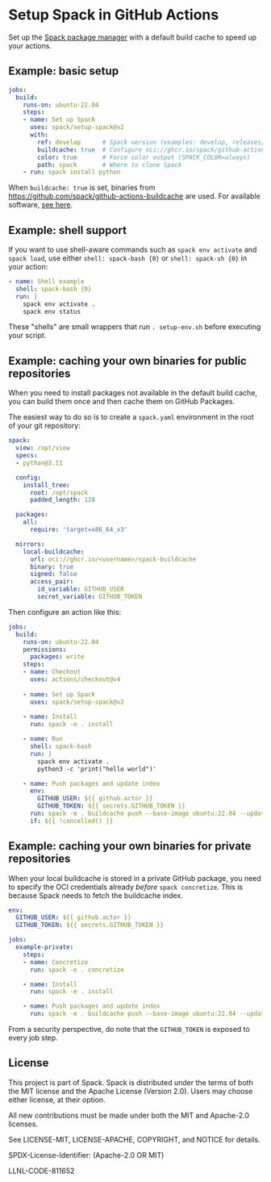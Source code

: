 # Setup Spack in GitHub Actions

Set up the [Spack package manager](https://github.com/spack/spack) with a default build cache to
speed up your actions.

## Example: basic setup

```yaml
jobs:
  build:
    runs-on: ubuntu-22.04
    steps:
    - name: Set up Spack
      uses: spack/setup-spack@v2
      with:
        ref: develop      # Spack version (examples: develop, releases/v0.23)
        buildcache: true  # Configure oci://ghcr.io/spack/github-actions-buildcache
        color: true       # Force color output (SPACK_COLOR=always)
        path: spack       # Where to clone Spack
    - run: spack install python
```

When `buildcache: true` is set, binaries from https://github.com/spack/github-actions-buildcache
are used. For available software, [see here](https://github.com/spack/github-actions-buildcache/blob/main/spack.yaml).

## Example: shell support

If you want to use shell-aware commands such as `spack env activate` and `spack load`,
use either `shell: spack-bash {0}` or `shell: spack-sh {0}` in your action:

```yaml
- name: Shell example
  shell: spack-bash {0}
  run: |
    spack env activate .
    spack env status
```

These "shells" are small wrappers that run `. setup-env.sh` before executing your script.

## Example: caching your own binaries for public repositories

When you need to install packages not available in the default build cache, you can build them
once and then cache them on GitHub Packages.

The easiest way to do so is to create a `spack.yaml` environment in the root of your git
repository:

```yaml
spack:
  view: /opt/view
  specs:
  - python@3.11

  config:
    install_tree:
      root: /opt/spack
      padded_length: 128

  packages:
    all:
      require: 'target=x86_64_v3'

  mirrors:
    local-buildcache:
      url: oci://ghcr.io/<username>/spack-buildcache
      binary: true
      signed: false
      access_pair:
        id_variable: GITHUB_USER
        secret_variable: GITHUB_TOKEN
```

Then configure an action like this:

```yaml
jobs:
  build:
    runs-on: ubuntu-22.04
    permissions:
      packages: write
    steps:
    - name: Checkout
      uses: actions/checkout@v4
    
    - name: Set up Spack
      uses: spack/setup-spack@v2
    
    - name: Install
      run: spack -e . install

    - name: Run
      shell: spack-bash
      run: |
        spack env activate .
        python3 -c 'print("hello world")'

    - name: Push packages and update index
      env:
        GITHUB_USER: ${{ github.actor }}
        GITHUB_TOKEN: ${{ secrets.GITHUB_TOKEN }}
      run: spack -e . buildcache push --base-image ubuntu:22.04 --update-index local-buildcache
      if: ${{ !cancelled() }}
```

## Example: caching your own binaries for private repositories

When your local buildcache is stored in a private GitHub package,
you need to specify the OCI credentials already *before* `spack concretize`.
This is because Spack needs to fetch the buildcache index.

```yaml
env:
  GITHUB_USER: ${{ github.actor }}
  GITHUB_TOKEN: ${{ secrets.GITHUB_TOKEN }}

jobs:
  example-private:
    steps:
    - name: Concretize
      run: spack -e . concretize

    - name: Install
      run: spack -e . install

    - name: Push packages and update index
      run: spack -e . buildcache push --base-image ubuntu:22.04 --update-index local-buildcache
```

From a security perspective, do note that the `GITHUB_TOKEN` is exposed to every
job step.

## License

This project is part of Spack. Spack is distributed under the terms of both the
MIT license and the Apache License (Version 2.0). Users may choose either
license, at their option.

All new contributions must be made under both the MIT and Apache-2.0 licenses.

See LICENSE-MIT, LICENSE-APACHE, COPYRIGHT, and NOTICE for details.

SPDX-License-Identifier: (Apache-2.0 OR MIT)

LLNL-CODE-811652
